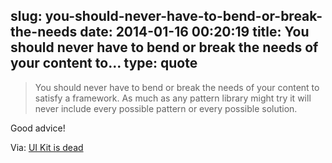 slug: you-should-never-have-to-bend-or-break-the-needs
date: 2014-01-16 00:20:19
title: You should never have to bend or break the needs of your content to...
type: quote
---

> You should never have to bend or break the needs of your content to satisfy a framework. As much as any pattern library might try it will never include every possible pattern or every possible solution.

Good advice!

 Via: [UI Kit is dead](http://www.scottkellum.com/2013/12/11/ui-kit-is-dead.html)
